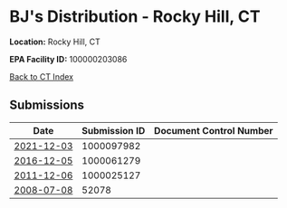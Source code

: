# BJ's Distribution - Rocky Hill, CT

**Location:** Rocky Hill, CT

**EPA Facility ID:** 100000203086

[Back to CT Index](../../index.md)

## Submissions

| Date | Submission ID | Document Control Number |
|------|--------------|-------------------------|
| [2021-12-03](submissions/1000097982.md) | 1000097982 |  |
| [2016-12-05](submissions/1000061279.md) | 1000061279 |  |
| [2011-12-06](submissions/1000025127.md) | 1000025127 |  |
| [2008-07-08](submissions/52078.md) | 52078 |  |
